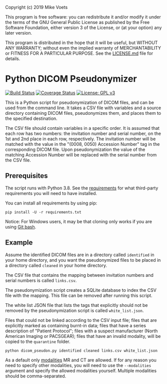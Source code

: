 Copyright (c) 2019  Mike Voets

This program is free software: you can redistribute it and/or modify it under the terms of the GNU General Public License as published by the Free Software Foundation, either version 3 of the License, or (at your option) any later version.

This program is distributed in the hope that it will be useful, but WITHOUT ANY WARRANTY; without even the implied warranty of MERCHANTABILITY or FITNESS FOR A PARTICULAR PURPOSE. See the [LICENSE.md](LICENSE.md) file for details.

# Python DICOM Pseudonymizer

[![Build Status](https://travis-ci.org/mikevoets/dicom-pseudon.svg?branch=master)](https://travis-ci.org/mikevoets/dicom-pseudon) [![Coverage Status](https://coveralls.io/repos/github/mikevoets/dicom-pseudon/badge.svg?branch=master)](https://coveralls.io/github/mikevoets/dicom-pseudon?branch=master) [![License: GPL v3](https://img.shields.io/badge/License-GPLv3-blue.svg)](LICENSE.md)



This is a Python script for pseudonymization of DICOM files, and can be used from the command line. It takes a CSV file with variables and a source directory containing DICOM files, pseudonymizes them, and places them to the specified destination.

The CSV file should contain variables in a specific order. It is assumed that each row has two numbers: the invitation number and serial number, on the 1st and 2nd place in each row, respectively. The invitation number will be matched with the value in the "(0008, 0050) Accession Number" tag in the corresponding DICOM file. Upon pseudonymization the value of the matching Accession Number will be replaced with the serial number from the CSV file.

## Prerequisites

The script runs with Python 3.8. See the [requirements](requirements.txt) for what third-party requirements you will need to have installed.

You can install all requirements by using pip:

```
pip install -U -r requirements.txt
```

Notice: For Windows users, it may be that cloning only works if you are using [Git bash](https://git-scm.com/downloads).

## Example

Assume the identified DICOM files are in a directory called `identified` in your home directory, and you want the pseudonymized files to be placed in a directory called `cleaned` in your home directory.

The CSV file that contains the mapping between invitation numbers and serial numbers is called `links.csv`.

The pseudonymization script creates a SQLite database to index the CSV file with the mapping. This file can be removed after running this script.

The white list JSON file that lists the tags that explicitly should not be removed by the pseudonymization script is called `white_list.json`.

Files that could not be linked according to the CSV input file; files that are explicitly marked as containing burnt-in data; files that have a series description of "Patient Protocol"; files with a suspect manufacturer (North American Imaging or PACSGEAR); files that have an invalid modality, will be copied to the `quarantine` folder.

```
python dicom_pseudon.py identified cleaned links.csv white_list.json
```

As a default only [modalities](https://www.dicomlibrary.com/dicom/modality/) MR and CT are allowed. If for any reason you need to specify other modalities, you will need to use the `--modalities` argument and specify the allowed modalities yourself. Multiple modalities should be comma-separated.
